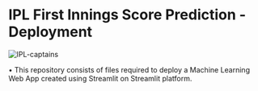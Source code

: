 # IPL First Innings Score Prediction - Deployment

![IPL-captains](https://user-images.githubusercontent.com/121340232/230281129-7835f5fc-f409-42c6-b8f4-fc01b1431dc7.png)

• This repository consists of files required to deploy a Machine Learning Web App created using Streamlit on Streamlit platform.
